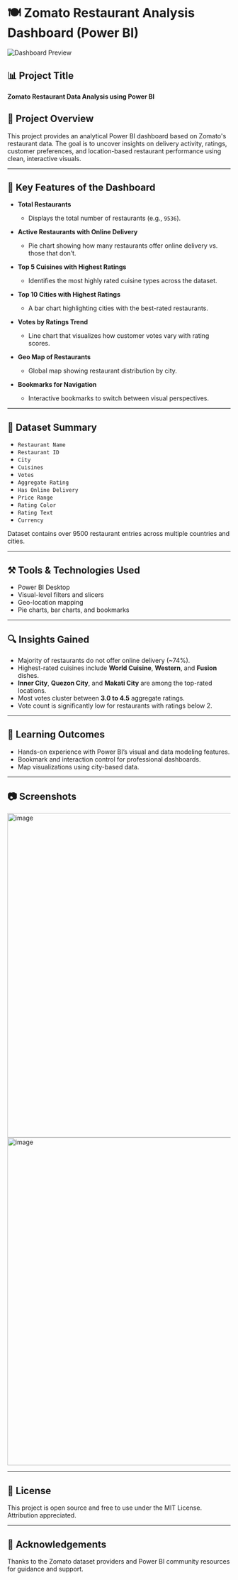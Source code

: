 # 🍽️ Zomato Restaurant Analysis Dashboard (Power BI)

![Dashboard Preview](./dashboard-preview.png)

## 📊 Project Title
**Zomato Restaurant Data Analysis using Power BI**

## 📁 Project Overview

This project provides an analytical Power BI dashboard based on Zomato's restaurant data. The goal is to uncover insights on delivery activity, ratings, customer preferences, and location-based restaurant performance using clean, interactive visuals.

---

## 📌 Key Features of the Dashboard

- **Total Restaurants**  
  - Displays the total number of restaurants (e.g., `9536`).

- **Active Restaurants with Online Delivery**  
  - Pie chart showing how many restaurants offer online delivery vs. those that don’t.

- **Top 5 Cuisines with Highest Ratings**  
  - Identifies the most highly rated cuisine types across the dataset.

- **Top 10 Cities with Highest Ratings**  
  - A bar chart highlighting cities with the best-rated restaurants.

- **Votes by Ratings Trend**  
  - Line chart that visualizes how customer votes vary with rating scores.

- **Geo Map of Restaurants**  
  - Global map showing restaurant distribution by city.

- **Bookmarks for Navigation**  
  - Interactive bookmarks to switch between visual perspectives.

---

## 📂 Dataset Summary

- `Restaurant Name`
- `Restaurant ID`
- `City`
- `Cuisines`
- `Votes`
- `Aggregate Rating`
- `Has Online Delivery`
- `Price Range`
- `Rating Color`
- `Rating Text`
- `Currency`

Dataset contains over 9500 restaurant entries across multiple countries and cities.

---

## ⚒️ Tools & Technologies Used

- Power BI Desktop
- Visual-level filters and slicers
- Geo-location mapping
- Pie charts, bar charts, and bookmarks

---

## 🔍 Insights Gained

- Majority of restaurants do not offer online delivery (~74%).
- Highest-rated cuisines include **World Cuisine**, **Western**, and **Fusion** dishes.
- **Inner City**, **Quezon City**, and **Makati City** are among the top-rated locations.
- Most votes cluster between **3.0 to 4.5** aggregate ratings.
- Vote count is significantly low for restaurants with ratings below 2.

---

## 🧠 Learning Outcomes

- Hands-on experience with Power BI’s visual and data modeling features.
- Bookmark and interaction control for professional dashboards.
- Map visualizations using city-based data.

---

## 📷 Screenshots
<img width="1289" height="731" alt="image" src="https://github.com/user-attachments/assets/d78ccd96-c78f-4986-ab1e-fb280fdffdf2" />
<img width="1293" height="739" alt="image" src="https://github.com/user-attachments/assets/89dde63c-e968-46c0-97ca-dd41b7378982" />

---

## 📜 License

This project is open source and free to use under the MIT License. Attribution appreciated.

---

## 🙌 Acknowledgements

Thanks to the Zomato dataset providers and Power BI community resources for guidance and support.
